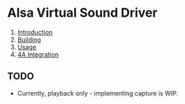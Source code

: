 # Alsa Virtual Sound Driver

1. [Introduction](docs/1.Introduction.md)
2. [Building](docs/2.Building.md)
3. [Usage](docs/3.Usage.md)
4. [4A Integration](docs/4.4A-Integration.md)


## TODO

- Currently, playback only - implementing capture is WIP.

